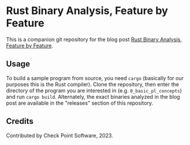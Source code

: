 # Rust Binary Analysis, Feature by Feature

This is a companion git repository for the blog post [Rust Binary Analysis, Feature by Feature](https://research.checkpoint.com/2023/rust-binary-analysis-feature-by-feature/).

## Usage

To build a sample program from source, you need `cargo` (basically for our purposes this is the Rust compiler). Clone the repository, then enter the directory of the program you are interested in (e.g. `0_basic_pl_concepts`) and run `cargo build`. Alternately, the exact binaries analyzed in the blog post are available in the "releases" section of this repository.

## Credits

Contributed by Check Point Software, 2023.

